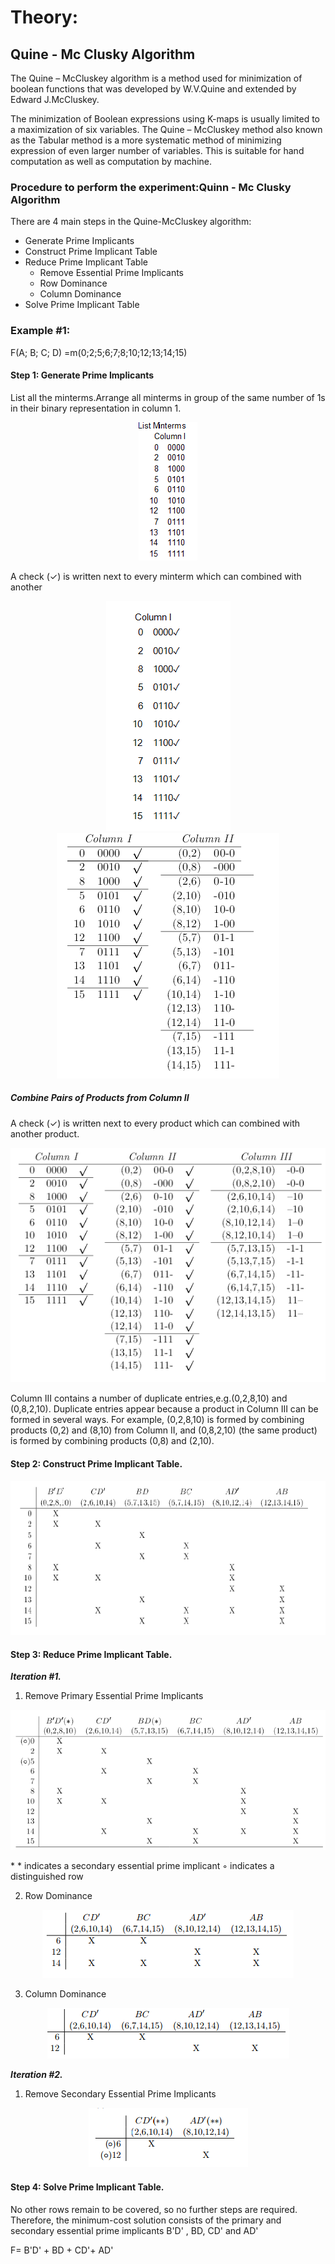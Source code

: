# Theory:

## Quine - Mc Clusky Algorithm

The Quine – McCluskey algorithm is a method used for minimization of boolean functions that was developed by W.V.Quine and extended by Edward J.McCluskey.

The minimization of Boolean expressions using K-maps is usually limited to a maximization of six variables. The Quine – McCluskey method also known as the Tabular method is a more systematic method of minimizing expression of even larger number of variables. This is suitable for hand computation as well as computation by machine.


### Procedure to perform the experiment:Quinn - Mc Clusky Algorithm

There are 4 main steps in the Quine-McCluskey algorithm:
- Generate Prime Implicants
- Construct Prime Implicant Table
- Reduce Prime Implicant Table
  - Remove Essential Prime Implicants
  - Row Dominance
  - Column Dominance
- Solve Prime Implicant Table

### Example #1:

F(A; B; C; D) =m(0;2;5;6;7;8;10;12;13;14;15)

#### Step 1: Generate Prime Implicants

List all the minterms.Arrange all minterms in group of the same number of 1s in their binary representation in column 1.

<center>
<img src="./images/Img1.png">
</center>

A check (✓) is written next to every minterm which can combined with another 
<center>
<img src="./images/Img2.png">
</center>
<center>
<img src="./images/Img3.png">
</center>

##### Combine Pairs of Products from Column II

A check (✓) is written next to every product which can combined with another product.

<center>
<img src="./images/Img4.png">
</center>

Column III contains a number of duplicate entries,e.g.(0,2,8,10) and (0,8,2,10). Duplicate entries appear because a product in Column III can be formed in several ways. For example, (0,2,8,10) is formed by combining products (0,2) and (8,10) from Column II, and (0,8,2,10) (the same product) is formed by combining products (0,8) and (2,10).

#### Step 2: Construct Prime Implicant Table.

<center>
<img src="./images/Img5.png">
</center>

#### Step 3: Reduce Prime Implicant Table.

***Iteration #1.***

1.  Remove Primary Essential Prime Implicants

<center>
<img src="./images/Img6.png">
</center>

\* * indicates a secondary essential prime implicant ◦ indicates a distinguished row

2. Row Dominance 

<center>
<img src="./images/Img7.png">
</center>

3. Column Dominance

<center>
<img src="./images/Img8.png">
</center>

***Iteration #2.***

1. Remove Secondary Essential Prime Implicants 

<center>
<img src="./images/Img9.png">
</center>

#### Step 4: Solve Prime Implicant Table. 

No other rows remain to be covered, so no further steps are required. Therefore, the minimum-cost solution consists of the primary and secondary essential prime implicants B'D' , BD, CD' and AD'

F= B'D' + BD + CD'+ AD'

